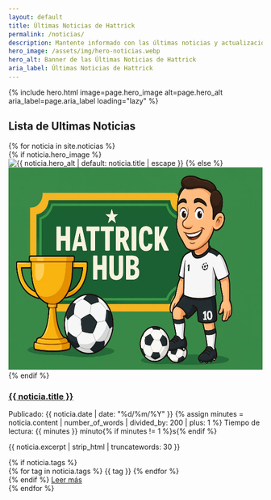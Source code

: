 ```yaml
---
layout: default
title: Últimas Noticias de Hattrick
permalink: /noticias/
description: Mantente informado con las últimas noticias y actualizaciones de Hattrick.
hero_image: /assets/img/hero-noticias.webp
hero_alt: Banner de las Últimas Noticias de Hattrick
aria_label: Últimas Noticias de Hattrick
---
```


{% include hero.html image=page.hero_image alt=page.hero_alt aria_label=page.aria_label loading="lazy" %}

<section class="section section-1" role="region" aria-label="Lista de noticias de Hattrick">
    <div class="container">
        <h1 class="title is-2">Lista de Ultimas Noticias</h1>
        <div class="grid-base grid-fixed" role="grid">
            {% for noticia in site.noticias %}
            <article class="card-base{% if noticia.featured %} featured{% endif %}" role="gridcell"
                aria-labelledby="noticia-{{ noticia.title | slugify }}">
                <div class="card-image">
                    {% if noticia.hero_image %}
                    <img src="{{ noticia.hero_image | relative_url }}"
                        alt="{{ noticia.hero_alt | default: noticia.title | escape }}" class="card-post"
                        loading="lazy" width="600" height="400">
                    {% else %}
                    <img src="/assets/img/placeholder.webp" alt="Sin imagen" class="card-post" aria-hidden="true"
                        loading="lazy" width="600" height="400">
                    {% endif %}
                </div>
                <h3 class="title is-3" id="noticia-{{ noticia.title | slugify }}"><a
                        href="{{ noticia.url | relative_url }}">{{ noticia.title }}</a></h3>
                <div class="meta">
                    <span>Publicado: {{ noticia.date | date: "%d/%m/%Y" }}</span>
                    {% assign minutes = noticia.content | number_of_words | divided_by: 200 | plus: 1 %}
                    <span>Tiempo de lectura: {{ minutes }} minuto{% if minutes != 1 %}s{% endif %}</span>
                </div>
                <p>{{ noticia.excerpt | strip_html | truncatewords: 30 }}</p>
                {% if noticia.tags %}
                <div class="tags">
                    {% for tag in noticia.tags %}
                    <span class="tag">{{ tag }}</span>
                    {% endfor %}
                </div>
                {% endif %}
                <a href="{{ noticia.url | relative_url }}" class="button is-primary"
                    aria-label="Leer más sobre {{ noticia.title | escape }}">Leer más</a>
            </article>
            {% endfor %}
        </div>
    </div>
</section>
